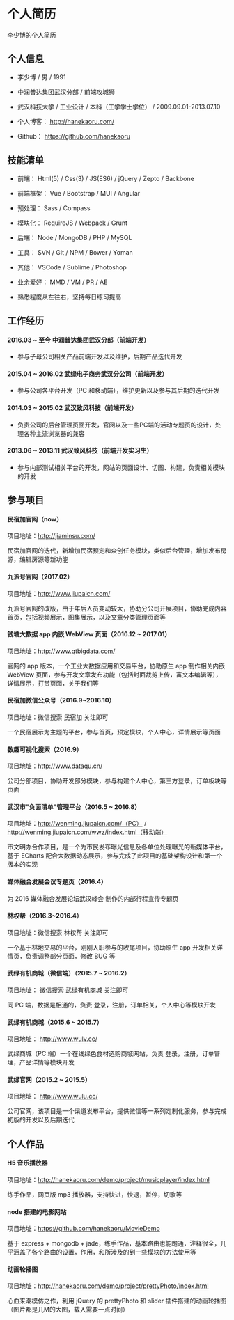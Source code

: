 个人简历
======================
李少博的个人简历

## 个人信息

* 李少博 / 男 / 1991

* 中润普达集团武汉分部 / 前端攻城狮

* 武汉科技大学 / 工业设计 / 本科（工学学士学位） / 2009.09.01-2013.07.10

* 个人博客： http://hanekaoru.com/

* Github： https://github.com/hanekaoru





## 技能清单

* 前端： Html(5) / Css(3) / JS(ES6) / jQuery / Zepto / Backbone

* 前端框架： Vue / Bootstrap / MUI / Angular

* 预处理： Sass / Compass

* 模块化： RequireJS / Webpack / Grunt

* 后端： Node / MongoDB / PHP / MySQL

* 工具： SVN / Git /  NPM / Bower / Yoman

* 其他： VSCode / Sublime / Photoshop 

* 业余爱好： MMD / VM / PR / AE 

* 熟悉程度从左往右，坚持每日练习提高





## 工作经历

#### 2016.03 ~ 至今 中润普达集团武汉分部（前端开发）

* 参与子母公司相关产品前端开发以及维护，后期产品迭代开发

#### 2015.04 ~ 2016.02 武绿电子商务武汉分公司（前端开发） 

* 参与公司各平台开发（PC 和移动端），维护更新以及参与其后期的迭代开发

#### 2014.03 ~ 2015.02 武汉致风科技（前端开发）

* 负责公司的后台管理页面开发，官网以及一些PC端的活动专题页的设计，处理各种主流浏览器的兼容

#### 2013.06 ~ 2013.11 武汉致风科技（前端开发实习生） 

* 参与内部测试相关平台的开发，网站的页面设计、切图、构建，负责相关模块的开发




## 参与项目

#### 民宿加官网（now）

项目地址：http://jiaminsu.com/

民宿加官网的迭代，新增加民宿预定和众创任务模块，类似后台管理，增加发布房源，编辑房源等新功能


#### 九派号官网（2017.02）

项目地址：http://www.jiupaicn.com/

九派号官网的改版，由于年后人员变动较大，协助分公司开展项目，协助完成内容首页，包括视频展示，图集展示，以及文章分类管理页面等


#### 钱塘大数据 app 内嵌 WebView 页面（2016.12 ~ 2017.01）

项目地址：http://www.qtbigdata.com/

官网的 app 版本，一个工业大数据应用和交易平台，协助原生 app 制作相关内嵌 WebView 页面，参与开发文章发布功能（包括封面裁剪上传，富文本编辑等），详情展示，打赏页面，关于我们等


#### 民宿加微信公众号（2016.9~2016.10）

项目地址：微信搜索 民宿加 关注即可

一个民宿展示为主题的平台，参与首页，预定模块，个人中心，详情展示等页面


#### 数趣可视化搜索（2016.9）

项目地址：http://www.dataqu.cn/

公司分部项目，协助开发部分模块，参与构建个人中心，第三方登录，订单板块等页面


#### 武汉市"负面清单"管理平台（2016.5 ~ 2016.8）

项目地址：http://wenming.jiupaicn.com/（PC） / http://wenming.jiupaicn.com/wwz/index.html（移动端） 

市文明办合作项目，是一个为市民发布曝光信息及各单位处理曝光的新媒体平台，基于 ECharts 配合大数据动态展示，参与完成了此项目的基础架构设计和第一个版本的实现


#### 媒体融合发展会议专题页（2016.4）

为 2016 媒体融合发展论坛武汉峰会 制作的内部行程宣传专题页


#### 林权帮（2016.3~2016.4）

项目地址：微信搜索 林权帮 关注即可

一个基于林地交易的平台，刚刚入职参与的收尾项目，协助原生 app 开发相关详情页，负责调整部分页面，修改 BUG 等


#### 武绿有机商城（微信端）（2015.7 ~ 2016.2）

项目地址： 微信搜索 武绿有机商城 关注即可

同 PC 端，数据是相通的，负责 登录，注册，订单相关，个人中心等模块开发


#### 武绿有机商城（2015.6 ~ 2015.7）

项目地址： http://www.wulv.cc/

武绿商城（PC 端）一个在线绿色食材选购商城网站，负责 登录，注册，订单管理，产品详情等模块开发


#### 武绿官网（2015.2 ~ 2015.5）

项目地址： http://www.wulu.cc/

公司官网，该项目是一个渠道发布平台，提供微信等一系列定制化服务，参与完成初版的开发以及后期迭代



## 个人作品


#### H5 音乐播放器

项目地址：http://hanekaoru.com/demo/project/musicplayer/index.html

练手作品，网页版 mp3 播放器，支持快进，快退，暂停，切歌等


#### node 搭建的电影网站

项目地址：https://github.com/hanekaoru/MovieDemo

基于 express + mongodb + jade，练手作品，基本路由也能跑通，注释很全，几乎涵盖了各个路由的设置，作用，和所涉及的到一些模块的方法使用等


#### 动画轮播图

项目地址：http://hanekaoru.com/demo/project/prettyPhoto/index.html

心血来潮模仿之作，利用 jQuery 的 prettyPhoto 和 slider 插件搭建的动画轮播图（图片都是几M的大图，载入需要一点时间）
